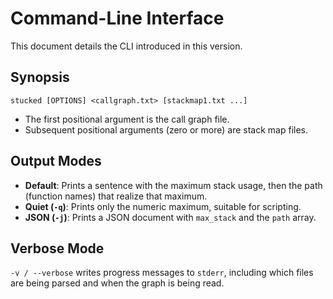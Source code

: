 # Command-Line Interface

This document details the CLI introduced in this version.

## Synopsis

```
stucked [OPTIONS] <callgraph.txt> [stackmap1.txt ...]
```

- The first positional argument is the call graph file.
- Subsequent positional arguments (zero or more) are stack map files.

## Output Modes

- **Default**: Prints a sentence with the maximum stack usage, then the path
  (function names) that realize that maximum.
- **Quiet (`-q`)**: Prints only the numeric maximum, suitable for scripting.
- **JSON (`-j`)**: Prints a JSON document with `max_stack` and the `path` array.

## Verbose Mode

`-v / --verbose` writes progress messages to `stderr`, including which files
are being parsed and when the graph is being read.

